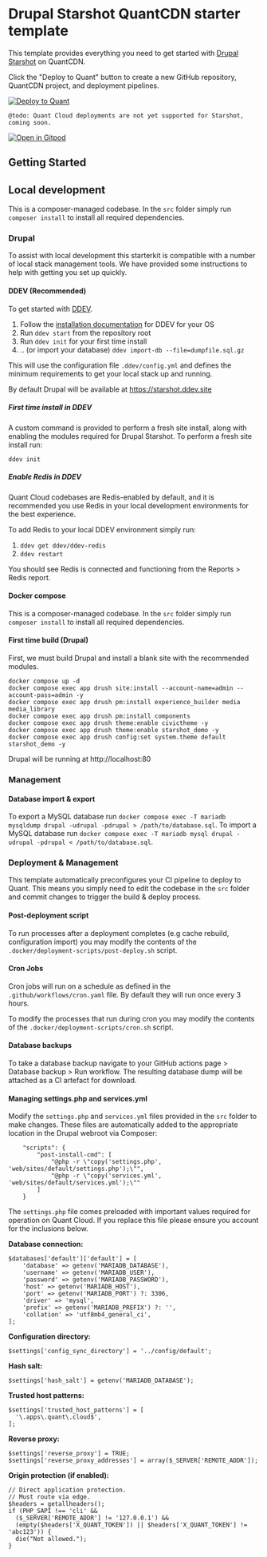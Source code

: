 # Drupal Starshot QuantCDN starter template

This template provides everything you need to get started with [Drupal Starshot](https://www.drupal.org/about/starshot) on QuantCDN.

Click the "Deploy to Quant" button to create a new GitHub repository, QuantCDN project, and deployment pipelines.

[![Deploy to Quant](https://www.quantcdn.io/img/quant-deploy-btn-sml.svg)](https://dashboard.quantcdn.io/deploy/step-one?template=app-drupal-starshot)

`@todo: Quant Cloud deployments are not yet supported for Starshot, coming soon.`

[![Open in Gitpod](https://gitpod.io/button/open-in-gitpod.svg)](https://gitpod.io/#https://github.com/quantcdn-templates/app-drupal-starshot)


## Getting Started

## Local development

This is a composer-managed codebase. In the `src` folder simply run `composer install` to install all required dependencies.

### Drupal

To assist with local development this starterkit is compatible with a number of local stack management tools. We have provided some instructions to help with getting you set up quickly.

#### DDEV (Recommended)

To get started with [DDEV](https://ddev.readthedocs.io/en/stable/).

1. Follow the [installation documentation](https://ddev.readthedocs.io/en/stable/users/install/) for DDEV for your OS
2. Run `ddev start` from the repository root
3. Run `ddev init` for your first time install
4. .. (or import your database) `ddev import-db --file=dumpfile.sql.gz`

This will use the configuration file `.ddev/config.yml` and defines the minimum requirements to get your local stack up and running.

By default Drupal will be available at https://starshot.ddev.site

##### First time install in DDEV

A custom command is provided to perform a fresh site install, along with enabling the modules required for Drupal Starshot. To perform a fresh site install run:
```
ddev init
```

##### Enable Redis in DDEV

Quant Cloud codebases are Redis-enabled by default, and it is recommended you use Redis in your local development environments for the best experience.

To add Redis to your local DDEV environment simply run:

1. `ddev get ddev/ddev-redis`
2. `ddev restart`

You should see Redis is connected and functioning from the Reports > Redis report.


#### Docker compose

This is a composer-managed codebase. In the `src` folder simply run `composer install` to install all required dependencies.

#### First time build (Drupal)

First, we must build Drupal and install a blank site with the recommended modules.
```
docker compose up -d
docker compose exec app drush site:install --account-name=admin --account-pass=admin -y
docker compose exec app drush pm:install experience_builder media media_library
docker compose exec app drush pm:install components
docker compose exec app drush theme:enable civictheme -y
docker compose exec app drush theme:enable starshot_demo -y
docker compose exec app drush config:set system.theme default starshot_demo -y
```

Drupal will be running at http://localhost:80


### Management

#### Database import & export

To export a MySQL database run `docker compose exec -T mariadb mysqldump drupal -udrupal -pdrupal > /path/to/database.sql`.
To import a MySQL database run `docker compose exec -T mariadb mysql drupal -udrupal -pdrupal < /path/to/database.sql`.

### Deployment & Management

This template automatically preconfigures your CI pipeline to deploy to Quant. This means you simply need to edit the codebase in the `src` folder and commit changes to trigger the build & deploy process.

#### Post-deployment script

To run processes after a deployment completes (e.g cache rebuild, configuration import) you may modify the contents of the `.docker/deployment-scripts/post-deploy.sh` script.

#### Cron Jobs

Cron jobs will run on a schedule as defined in the `.github/workflows/cron.yaml` file. By default they will run once every 3 hours.

To modify the processes that run during cron you may modify the contents of the `.docker/deployment-scripts/cron.sh` script.

#### Database backups

To take a database backup navigate to your GitHub actions page > Database backup > Run workflow. The resulting database dump will be attached as a CI artefact for download.

#### Managing settings.php and services.yml

Modify the `settings.php` and `services.yml` files provided in the `src` folder to make changes. These files are automatically added to the appropriate location in the Drupal webroot via Composer:
```
    "scripts": {
        "post-install-cmd": [
            "@php -r \"copy('settings.php', 'web/sites/default/settings.php');\"",
            "@php -r \"copy('services.yml', 'web/sites/default/services.yml');\""
        ]
    }
```

The `settings.php` file comes preloaded with important values required for operation on Quant Cloud. If you replace this file please ensure you account for the inclusions below.

**Database connection:**
```
$databases['default']['default'] = [
    'database' => getenv('MARIADB_DATABASE'),
    'username' => getenv('MARIADB_USER'),
    'password' => getenv('MARIADB_PASSWORD'),
    'host' => getenv('MARIADB_HOST'),
    'port' => getenv('MARIADB_PORT') ?: 3306,
    'driver' => 'mysql',
    'prefix' => getenv('MARIADB_PREFIX') ?: '',
    'collation' => 'utf8mb4_general_ci',
];
```

**Configuration directory:**
```
$settings['config_sync_directory'] = '../config/default';
```

**Hash salt:**
```
$settings['hash_salt'] = getenv('MARIADB_DATABASE');
```

**Trusted host patterns:**
```
$settings['trusted_host_patterns'] = [
  '\.apps\.quant\.cloud$',
];
```

**Reverse proxy:**
```
$settings['reverse_proxy'] = TRUE;
$settings['reverse_proxy_addresses'] = array($_SERVER['REMOTE_ADDR']);
```

**Origin protection (if enabled):**
```
// Direct application protection.
// Must route via edge.
$headers = getallheaders();
if (PHP_SAPI !== 'cli' &&
  ($_SERVER['REMOTE_ADDR'] != '127.0.0.1') &&
  (empty($headers['X_QUANT_TOKEN']) || $headers['X_QUANT_TOKEN'] != 'abc123')) {
  die("Not allowed.");
}
```

